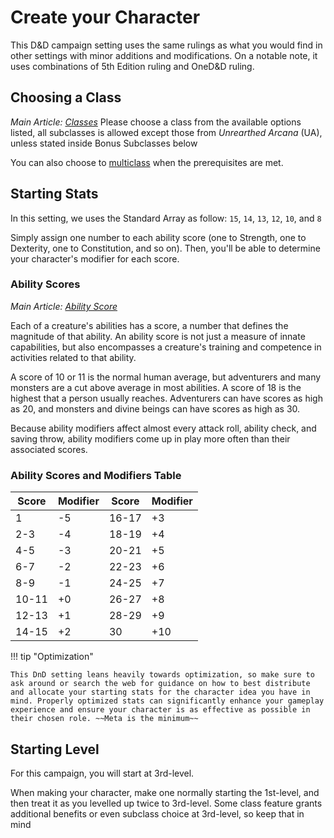 # Create your Character
This D&D campaign setting uses the same rulings as what you would find in other settings with minor additions and modifications. On a notable note, it uses combinations of 5th Edition ruling and OneD&D ruling.

## Choosing a Class
*Main Article: [Classes](/CM_wiki/gameplay/classes)*
Please choose a class from the available options listed, all subclasses is allowed except those from *Unrearthed Arcana* (UA), unless stated inside Bonus Subclasses below

You can also choose to [multiclass](/CM_wiki/gameplay/multiclassing) when the prerequisites are met.

## Starting Stats
In this setting, we uses the Standard Array as follow: `15`, `14`, `13`, `12`, `10`, and `8`

Simply assign one number to each ability score (one to Strength, one to Dexterity, one to Constitution, and so on). Then, you'll be able to determine your character's modifier for each score.

### Ability Scores
*Main Article: [Ability Score](/CM_wiki/gameplay/playing-the-game/#ability-scores-and-modifiers)*

Each of a creature's abilities has a score, a number that defines the magnitude of that ability. An ability score is not just a measure of innate capabilities, but also encompasses a creature's training and competence in activities related to that ability.

A score of 10 or 11 is the normal human average, but adventurers and many monsters are a cut above average in most abilities. A score of 18 is the highest that a person usually reaches. Adventurers can have scores as high as 20, and monsters and divine beings can have scores as high as 30.

Because ability modifiers affect almost every attack roll, ability check, and saving throw, ability modifiers come up in play more often than their associated scores.

### Ability Scores and Modifiers Table

| **Score** | **Modifier** | **Score** | **Modifier** |
| --- | --- | --- | --- |
| 1 | -5 | 16-17 | +3 |
| 2-3 | -4 | 18-19 | +4 |
| 4-5 | -3 | 20-21 | +5 |
| 6-7 | -2 | 22-23 | +6 |
| 8-9 | -1 | 24-25 | +7 |
| 10-11 | +0 | 26-27 | +8 |
| 12-13 | +1 | 28-29 | +9 |
| 14-15 | +2 | 30 | +10 |

!!! tip "Optimization"

    This DnD setting leans heavily towards optimization, so make sure to ask around or search the web for guidance on how to best distribute and allocate your starting stats for the character idea you have in mind. Properly optimized stats can significantly enhance your gameplay experience and ensure your character is as effective as possible in their chosen role. ~~Meta is the minimum~~

## Starting Level
For this campaign, you will start at 3rd-level. 

When making your character, make one normally starting the 1st-level, and then treat it as you levelled up twice to 3rd-level. Some class feature grants additional benefits or even subclass choice at 3rd-level, so keep that in mind